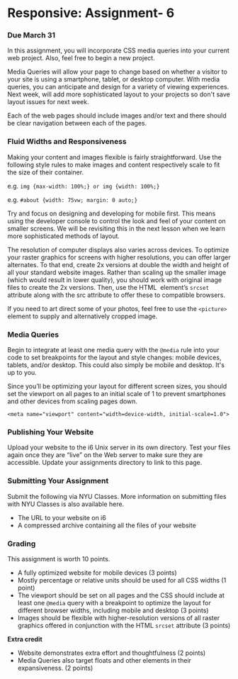 # Responsive: Assignment- 6
### Due March 31

In this assignment, you will incorporate CSS media queries into your current web project. Also, feel free to begin a new project.

Media Queries will allow your page to change based on whether a visitor to your site is using a smartphone, tablet, or desktop computer. With media queries, you can anticipate and design for a variety of viewing experiences. Next week, will add more sophisticated layout to your projects so don't save layout issues for next week.

Each of the web pages should include images and/or text and there should be clear navigation between each of the pages.

### Fluid Widths and Responsiveness

Making your content and images flexible is fairly straightforward. Use the following style rules to make images and content respectively scale to fit the size of their container.

e.g. `img {max-width: 100%;} or img {width: 100%;}`

e.g. `#about {width: 75vw; margin: 0 auto;}`

Try and focus on designing and developing for mobile first. This means using the developer console to control the look and feel of your content on smaller screens. We will be revisiting this in the next lesson when we learn more sophisticated methods of layout.

The resolution of computer displays also varies across devices. To optimize your raster graphics for screens with higher resolutions, you can offer larger alternates. To that end, create 2x versions at double the width and height of all your standard website images. Rather than scaling up the smaller image (which would result in lower quality), you should work with original image files to create the 2x versions. Then, use the HTML <img> element’s `srcset` attribute along with the src attribute to offer these to compatible browsers.

If you need to art direct some of your photos, feel free to use the `<picture>` element to supply and alternatively cropped image.

### Media Queries

Begin to integrate at least one media query with the `@media` rule into your code to set breakpoints for the layout and style changes: mobile devices, tablets, and/or desktop. This could also simply be mobile and desktop. It's up to you.

Since you’ll be optimizing your layout for different screen sizes, you should set the viewport on all pages to an initial scale of 1 to prevent smartphones and other devices from scaling pages down.

`<meta name="viewport" content="width=device-width, initial-scale=1.0">`

### Publishing Your Website

Upload your website to the i6 Unix server in its own directory. Test your files again once they are “live” on the Web server to make sure they are accessible. Update your assignments directory to link to this page.

### Submitting Your Assignment
Submit the following via NYU Classes. More information on submitting files with NYU Classes is also available here.

- The URL to your website on i6
- A compressed archive containing all the files of your website

### Grading
This assignment is worth 10 points.

- A fully optimized website for mobile devices (3 points)
- Mostly percentage or relative units should be used for all CSS widths (1 point)
- The viewport should be set on all pages and the CSS should include at least one `@media` query with a breakpoint to optimize the layout for different browser widths, including mobile and desktop (3 points)
- Images should be flexible with higher-resolution versions of all raster graphics offered in conjunction with the HTML `srcset` attribute (3 points)


**Extra credit**

- Website demonstrates extra effort and thoughtfulness (2 points)
- Media Queries also target floats and other elements in their expansiveness. (2 points)
